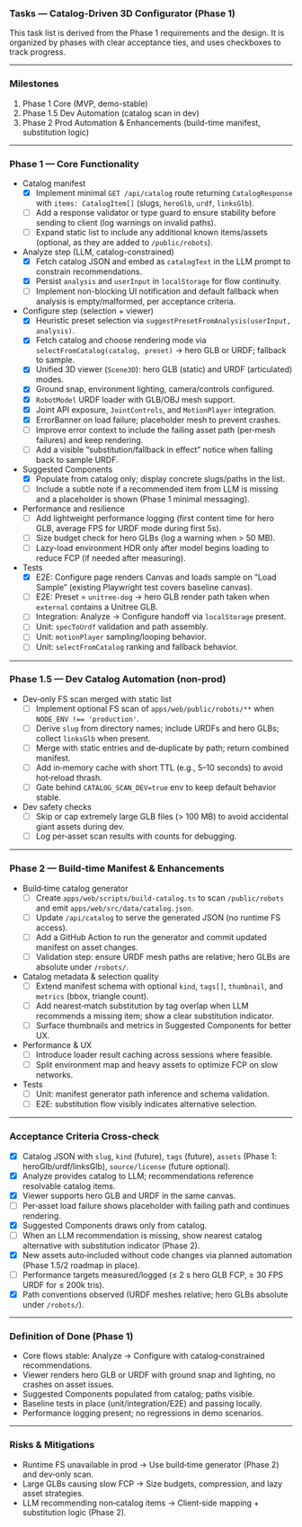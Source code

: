 ### Tasks — Catalog-Driven 3D Configurator (Phase 1)

This task list is derived from the Phase 1 requirements and the design. It is organized by phases with clear acceptance ties, and uses checkboxes to track progress.

---

### Milestones

1) Phase 1 Core (MVP, demo-stable)
2) Phase 1.5 Dev Automation (catalog scan in dev)
3) Phase 2 Prod Automation & Enhancements (build-time manifest, substitution logic)

---

### Phase 1 — Core Functionality

- Catalog manifest
  - [x] Implement minimal `GET /api/catalog` route returning `CatalogResponse` with `items: CatalogItem[]` (slugs, `heroGlb`, `urdf`, `linksGlb`).
  - [ ] Add a response validator or type guard to ensure stability before sending to client (log warnings on invalid paths).
  - [ ] Expand static list to include any additional known items/assets (optional, as they are added to `/public/robots`).

- Analyze step (LLM, catalog-constrained)
  - [x] Fetch catalog JSON and embed as `catalogText` in the LLM prompt to constrain recommendations.
  - [x] Persist `analysis` and `userInput` in `localStorage` for flow continuity.
  - [ ] Implement non-blocking UI notification and default fallback when analysis is empty/malformed, per acceptance criteria.

- Configure step (selection + viewer)
  - [x] Heuristic preset selection via `suggestPresetFromAnalysis(userInput, analysis)`.
  - [x] Fetch catalog and choose rendering mode via `selectFromCatalog(catalog, preset)` → hero GLB or URDF; fallback to sample.
  - [x] Unified 3D viewer (`Scene3D`): hero GLB (static) and URDF (articulated) modes.
  - [x] Ground snap, environment lighting, camera/controls configured.
  - [x] `RobotModel` URDF loader with GLB/OBJ mesh support.
  - [x] Joint API exposure, `JointControls`, and `MotionPlayer` integration.
  - [x] ErrorBanner on load failure; placeholder mesh to prevent crashes.
  - [ ] Improve error context to include the failing asset path (per‑mesh failures) and keep rendering.
  - [ ] Add a visible “substitution/fallback in effect” notice when falling back to sample URDF.

- Suggested Components
  - [x] Populate from catalog only; display concrete slugs/paths in the list.
  - [ ] Include a subtle note if a recommended item from LLM is missing and a placeholder is shown (Phase 1 minimal messaging).

- Performance and resilience
  - [ ] Add lightweight performance logging (first content time for hero GLB, average FPS for URDF mode during first 5s).
  - [ ] Size budget check for hero GLBs (log a warning when > 50 MB).
  - [ ] Lazy-load environment HDR only after model begins loading to reduce FCP (if needed after measuring).

- Tests
  - [x] E2E: Configure page renders Canvas and loads sample on “Load Sample” (existing Playwright test covers baseline canvas).
  - [ ] E2E: Preset = `unitree-dog` → hero GLB render path taken when `external` contains a Unitree GLB.
  - [ ] Integration: Analyze → Configure handoff via `localStorage` present.
  - [ ] Unit: `specToUrdf` validation and path assembly.
  - [ ] Unit: `motionPlayer` sampling/looping behavior.
  - [ ] Unit: `selectFromCatalog` ranking and fallback behavior.

---

### Phase 1.5 — Dev Catalog Automation (non‑prod)

- Dev‑only FS scan merged with static list
  - [ ] Implement optional FS scan of `apps/web/public/robots/**` when `NODE_ENV !== 'production'`.
  - [ ] Derive `slug` from directory names; include URDFs and hero GLBs; collect `linksGlb` when present.
  - [ ] Merge with static entries and de‑duplicate by path; return combined manifest.
  - [ ] Add in‑memory cache with short TTL (e.g., 5–10 seconds) to avoid hot‑reload thrash.
  - [ ] Gate behind `CATALOG_SCAN_DEV=true` env to keep default behavior stable.

- Dev safety checks
  - [ ] Skip or cap extremely large GLB files (> 100 MB) to avoid accidental giant assets during dev.
  - [ ] Log per‑asset scan results with counts for debugging.

---

### Phase 2 — Build‑time Manifest & Enhancements

- Build‑time catalog generator
  - [ ] Create `apps/web/scripts/build-catalog.ts` to scan `/public/robots` and emit `apps/web/src/data/catalog.json`.
  - [ ] Update `/api/catalog` to serve the generated JSON (no runtime FS access).
  - [ ] Add a GitHub Action to run the generator and commit updated manifest on asset changes.
  - [ ] Validation step: ensure URDF mesh paths are relative; hero GLBs are absolute under `/robots/`.

- Catalog metadata & selection quality
  - [ ] Extend manifest schema with optional `kind`, `tags[]`, `thumbnail`, and `metrics` (bbox, triangle count).
  - [ ] Add nearest‑match substitution by tag overlap when LLM recommends a missing item; show a clear substitution indicator.
  - [ ] Surface thumbnails and metrics in Suggested Components for better UX.

- Performance & UX
  - [ ] Introduce loader result caching across sessions where feasible.
  - [ ] Split environment map and heavy assets to optimize FCP on slow networks.

- Tests
  - [ ] Unit: manifest generator path inference and schema validation.
  - [ ] E2E: substitution flow visibly indicates alternative selection.

---

### Acceptance Criteria Cross‑check

- [x] Catalog JSON with `slug`, `kind` (future), `tags` (future), `assets` (Phase 1: heroGlb/urdf/linksGlb), `source/license` (future optional).
- [x] Analyze provides catalog to LLM; recommendations reference resolvable catalog items.
- [x] Viewer supports hero GLB and URDF in the same canvas.
- [ ] Per‑asset load failure shows placeholder with failing path and continues rendering.
- [x] Suggested Components draws only from catalog.
- [ ] When an LLM recommendation is missing, show nearest catalog alternative with substitution indicator (Phase 2).
- [x] New assets auto‑included without code changes via planned automation (Phase 1.5/2 roadmap in place).
- [ ] Performance targets measured/logged (≤ 2 s hero GLB FCP, ≥ 30 FPS URDF for ≤ 200k tris).
- [x] Path conventions observed (URDF meshes relative; hero GLBs absolute under `/robots/`).

---

### Definition of Done (Phase 1)

- Core flows stable: Analyze → Configure with catalog‑constrained recommendations.
- Viewer renders hero GLB or URDF with ground snap and lighting, no crashes on asset issues.
- Suggested Components populated from catalog; paths visible.
- Baseline tests in place (unit/integration/E2E) and passing locally.
- Performance logging present; no regressions in demo scenarios.

---

### Risks & Mitigations

- Runtime FS unavailable in prod → Use build‑time generator (Phase 2) and dev‑only scan.
- Large GLBs causing slow FCP → Size budgets, compression, and lazy asset strategies.
- LLM recommending non‑catalog items → Client‑side mapping + substitution logic (Phase 2). 


